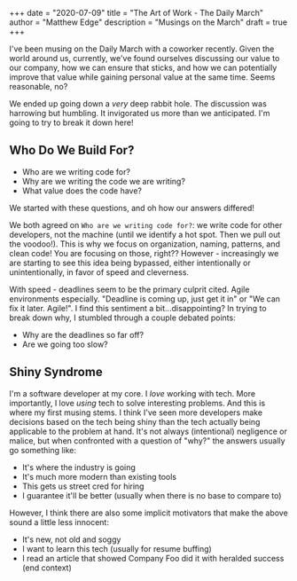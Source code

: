 +++
date = "2020-07-09"
title = "The Art of Work - The Daily March"
author = "Matthew Edge"
description = "Musings on the March"
draft = true
+++

I've been musing on the Daily March with a coworker recently. Given the world around us, currently,
we've found ourselves discussing our value to our company, how we can ensure that sticks, and how
we can potentially improve that value while gaining personal value at the same time. Seems reasonable,
no?

We ended up going down a _very_ deep rabbit hole. The discussion was harrowing but humbling. It invigorated
us more than we anticipated. I'm going to try to break it down here!

## Who Do We Build For?

* Who are we writing code for?
* Why are we writing the code we are writing?
* What value does the code have?

We started with these questions, and oh how our answers differed!

We both agreed on `Who are we writing code for?`: we write code for other developers, not the machine (until we
identify a hot spot. Then we pull out the voodoo!). This is why we focus on organization, naming, patterns, and
clean code! You are focusing on those, right?? However - increasingly we are starting to see this idea being
bypassed, either intentionally or unintentionally, in favor of speed and cleverness.

With speed - deadlines seem to be the primary culprit cited. Agile environments especially. "Deadline is coming
up, just get it in" or "We can fix it later. Agile!". I find this sentiment a bit...disappointing? In trying to
break down why, I stumbled through a couple debated points:

* Why are the deadlines so far off?
* Are we going too slow?

## Shiny Syndrome

I'm a software developer at my core. I _love_ working with tech. More importantly, I love _using_
tech to solve interesting problems. And this is where my first musing stems. I think I've seen
more developers make decisions based on the tech being shiny than the tech actually being applicable
to the problem at hand. It's not always (intentional) negligence or malice, but when confronted with
a question of "why?" the answers usually go something like:

* It's where the industry is going
* It's much more modern than existing tools
* This gets us street cred for hiring
* I guarantee it'll be better (usually when there is no base to compare to)

However, I think there are also some implicit motivators that make the above sound a little less innocent:

* It's new, not old and soggy
* I want to learn this tech (usually for resume buffing)
* I read an article that showed Company Foo did it with heralded success (end context)


